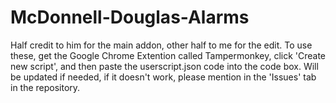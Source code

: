 # McDonnell-Douglas-Alarms
Half credit to him for the main addon, other half to me for the edit. To use these, get the Google Chrome Extention called Tampermonkey, click 'Create new script', and then paste the userscript.json code into the code box.
Will be updated if needed, if it doesn't work, please mention in the 'Issues' tab in the repository.
